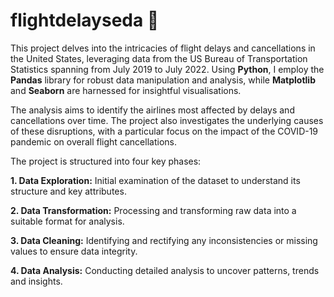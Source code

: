 # flightdelayseda 🛫

This project delves into the intricacies of flight delays and cancellations in the United States, leveraging data from the US Bureau of Transportation Statistics spanning from July 2019 to July 2022. Using **Python**, I employ the **Pandas** library for robust data manipulation and analysis, while **Matplotlib** and **Seaborn** are harnessed for insightful visualisations. 

The analysis aims to identify the airlines most affected by delays and cancellations over time. The project also investigates the underlying causes of these disruptions, with a particular focus on the impact of the COVID-19 pandemic on overall flight cancellations. 

The project is structured into four key phases: 

**1. Data Exploration:** Initial examination of the dataset to understand its structure and key attributes. 

**2. Data Transformation:** Processing and transforming raw data into a suitable format for analysis. 

**3. Data Cleaning:** Identifying and rectifying any inconsistencies or missing values to ensure data integrity. 

**4. Data Analysis:** Conducting detailed analysis to uncover patterns, trends and insights. 



